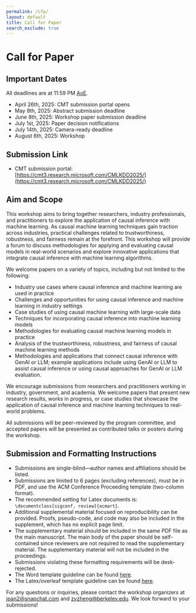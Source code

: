 ```yaml
---
permalink: /cfp/
layout: default
title: Call for Paper
search_exclude: true
---
```


# **Call for Paper**

## **Important Dates**

All deadlines are at 11:59 PM [AoE](https://www.timeanddate.com/time/zones/aoe).
* April 26th, 2025: CMT submission portal opens
* May 8th, 2025: Abstract submission deadline
* June 8th, 2025: Workshop paper submission deadline
* July 1st, 2025: Paper decision notifications
* July 14th, 2025: Camera-ready deadline
* August 6th, 2025: Workshop

## **Submission Link**

* CMT submission portal: [https://cmt3.research.microsoft.com/CMLKDD2025/](https://cmt3.research.microsoft.com/CMLKDD2025/)

## **Aim and Scope**

This workshop aims to bring together researchers, industry professionals, and practitioners to explore the application of causal inference with machine learning. As causal machine learning techniques gain traction across industries, practical challenges related to trustworthiness, robustness, and fairness remain at the forefront. This workshop will provide a forum to discuss methodologies for applying and evaluating causal models in real-world scenarios and explore innovative applications that integrate causal inference with machine learning algorithms.

We welcome papers on a variety of topics, including but not limited to the following:
* Industry use cases where causal inference and machine learning are used in practice
* Challenges and opportunities for using causal inference and machine learning in industry settings
* Case studies of using causal machine learning with large-scale data
* Techniques for incorporating causal inference into machine learning models
* Methodologies for evaluating causal machine learning models in practice
* Analysis of the trustworthiness, robustness, and fairness of causal machine learning methods
* Methodologies and applications that connect causal inference with GenAI or LLM; example applications include using GenAI or LLM to assist causal inference or using causal approaches for GenAI or LLM evaluation.

We encourage submissions from researchers and practitioners working in industry, government, and academia. We welcome
papers that present new research results, works in progress, or case studies that showcase the application of causal
inference and machine learning techniques to real-world problems.

All submissions will be peer-reviewed by the program committee, and accepted papers will be presented as contributed
talks or posters during the workshop.

## **Submission and Formatting Instructions**

* Submissions are single-blind—author names and affiliations should be listed.
* Submissions are limited to 6 pages (excluding references), must be in PDF, and use the ACM Conference Proceeding
template (two-column format).
* The recommended setting for Latex documents is:
`\documentclass[sigconf, review]{acmart}`.
* Additional supplemental material focused on reproducibility can be provided. Proofs, pseudo-code, and code may also be
included in the supplement, which has no explicit page limit.
* The supplementary material should be included in the same PDF file as the main manuscript. The main body of the paper
should be self-contained since reviewers are not required to read the supplementary material. The supplementary material
will not be included in the proceedings.
* Submissions violating these formatting requirements will be desk-rejected.
* The Word template guideline can be found [here](https://www.acm.org/publications/proceedings-template).
* The Latex/overleaf template guideline can be found
[here](https://www.overleaf.com/latex/templates/association-for-computing-machinery-acm-sig-proceedings-template/bmvfhcdnxfty).

For any questions or inquiries, please contact the workshop organizers at [jpan2@snapchat.com](mailto:jpan2@snapchat.com) and
[zyzheng@berkeley.edu](mailto:zyzheng@berkeley.edu). We
look forward to your submissions!
